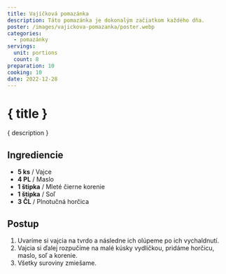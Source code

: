 ```yaml
---
title: Vajíčková pomazánka
description: Táto pomazánka je dokonalým začiatkom každého dňa.
poster: /images/vajickova-pomazanka/poster.webp
categories:
  - pomazánky
servings:
  unit: portions
  count: 8
preparation: 10
cooking: 10
date: 2022-12-28
---
```


# { title }

{ description }

## Ingrediencie

- **5 ks** / Vajce
- **4 PL** / Maslo
- **1 štipka** / Mleté čierne korenie
- **1 štipka** / Soľ
- **3 ČL** / Plnotučná horčica

## Postup

1. Uvaríme si vajcia na tvrdo a následne ich olúpeme po ich vychaldnutí.
2. Vajcia si ďalej rozpučíme na malé kúsky vydličkou, pridáme horčicu, maslo, soľ a korenie.
3. Všetky suroviny zmiešame.
